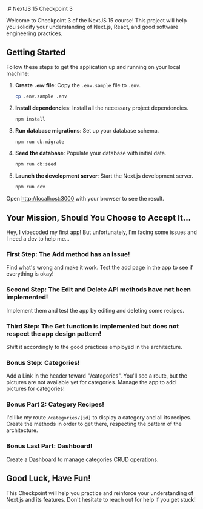 .# NextJS 15 Checkpoint 3

Welcome to Checkpoint 3 of the NextJS 15 course! This project will help you solidify your understanding of Next.js, React, and good software engineering practices.

## Getting Started

Follow these steps to get the application up and running on your local machine:

1.  **Create `.env` file**: Copy the `.env.sample` file to `.env`.

    ```bash
    cp .env.sample .env
    ```

2.  **Install dependencies**: Install all the necessary project dependencies.

    ```bash
    npm install
    ```

3.  **Run database migrations**: Set up your database schema.

    ```bash
    npm run db:migrate
    ```

4.  **Seed the database**: Populate your database with initial data.

    ```bash
    npm run db:seed
    ```

5.  **Launch the development server**: Start the Next.js development server.
    ```bash
    npm run dev
    ```

Open [http://localhost:3000](http://localhost:3000) with your browser to see the result.

## Your Mission, Should You Choose to Accept It...

Hey, I vibecoded my first app! But unfortunately, I'm facing some issues and I need a dev to help me...

### First Step: The Add method has an issue!

Find what's wrong and make it work. Test the add page in the app to see if everything is okay!

### Second Step: The Edit and Delete API methods have not been implemented!

Implement them and test the app by editing and deleting some recipes.

### Third Step: The Get function is implemented but does not respect the app design pattern!

Shift it accordingly to the good practices employed in the architecture.

### Bonus Step: Categories!

Add a Link in the header toward "/categories". You'll see a route, but the pictures are not available yet for categories. Manage the app to add pictures for categories!

### Bonus Part 2: Category Recipes!

I'd like my route `/categories/[id]` to display a category and all its recipes. Create the methods in order to get there, respecting the pattern of the architecture.

### Bonus Last Part: Dashboard!

Create a Dashboard to manage categories CRUD operations.

## Good Luck, Have Fun!

This Checkpoint will help you practice and reinforce your understanding of Next.js and its features. Don't hesitate to reach out for help if you get stuck!
